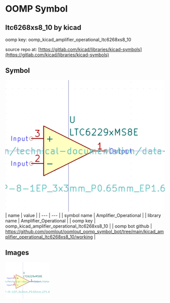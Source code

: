 # OOMP Symbol  
## ltc6268xs8_10  by kicad  
  
oomp key: oomp_kicad_amplifier_operational_ltc6268xs8_10  
  
source repo at: [https://gitlab.com/kicad/libraries/kicad-symbols](https://gitlab.com/kicad/libraries/kicad-symbols)  
## Symbol  
  
[![working.png](working_600.png)](working.png)  
| name | value | 
| --- | --- | 
| symbol name | Amplifier_Operational | 
| library name | Amplifier_Operational | 
| oomp key | oomp_kicad_amplifier_operational_ltc6268xs8_10 | 
| oomp bot github | https://github.com/oomlout/oomlout_oomp_symbol_bot/tree/main/kicad_amplifier_operational_ltc6268xs8_10/working | 
## Images  
  
[![working.png](working_140.png)](working.png)  
